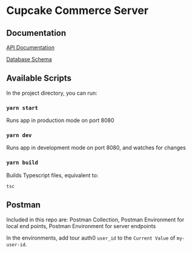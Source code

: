 # Cupcake Commerce Server

## Documentation 
[API Documentation](https://cameronscupcakes.docs.apiary.io/#)

[Database Schema](https://dbdiagram.io/d/5e33b2529e76504e0ef0ddeb)

## Available Scripts

In the project directory, you can run:

### `yarn start`
Runs app in production mode on port 8080

### `yarn dev`
Runs app in development mode on port 8080, and watches for changes

### `yarn build`
Builds Typescript files, equivalent to:
```
tsc
```

## Postman

Included in this repo are: Postman Collection, Postman Environment for local end points, Postman Environment for server endpoints

In the environments, add tour auth0 `user_id` to the `Current Value` of `my-user-id`.